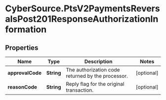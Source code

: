 # CyberSource.PtsV2PaymentsReversalsPost201ResponseAuthorizationInformation

## Properties
Name | Type | Description | Notes
------------ | ------------- | ------------- | -------------
**approvalCode** | **String** | The authorization code returned by the processor. | [optional] 
**reasonCode** | **String** | Reply flag for the original transaction. | [optional] 


